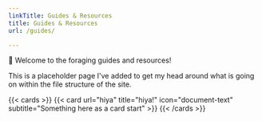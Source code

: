 ```yaml
---
linkTitle: Guides & Resources
title: Guides & Resources
url: /guides/

---
```


👋 Welcome to the foraging guides and resources!

<!--more-->

This is a placeholder page I've added to get my head around what is going on within the file structure of the site.



{{< cards >}}
  {{< card url="hiya" title="hiya!" icon="document-text" subtitle="Something here as a card start" >}}
{{< /cards >}}
